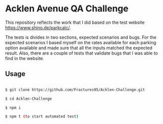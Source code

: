 # Acklen Avenue QA Challenge 

This repository reflects the work that I did based on the test website https://www.shino.de/parkcalc/. 

The tests is divides in two sections, expected scenarios and bugs. For the expected scenarios I based myself on the rates available for each parking option available and made sure that all the inputs matched the expected result. Also, there are a couple of tests that validate bugs that I was able to find in the website. 



## Usage

```bash

$ git clone https://github.com/Fractures95/Acklen-Challenge.git

$ cd Acklen-Challenge

$ npm i

$ npm t (to start automated test) 

```
